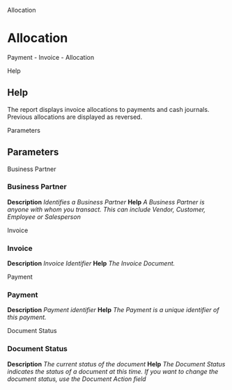 
Allocation
# Allocation


Payment - Invoice - Allocation

Help
## Help

The report displays invoice allocations to payments and cash journals.  Previous allocations are displayed as reversed.

Parameters
## Parameters


Business Partner
### Business Partner

**Description**
 *Identifies a Business Partner*
**Help**
 *A Business Partner is anyone with whom you transact.  This can include Vendor, Customer, Employee or Salesperson*

Invoice
### Invoice

**Description**
 *Invoice Identifier*
**Help**
 *The Invoice Document.*

Payment
### Payment

**Description**
 *Payment identifier*
**Help**
 *The Payment is a unique identifier of this payment.*

Document Status
### Document Status

**Description**
 *The current status of the document*
**Help**
 *The Document Status indicates the status of a document at this time.  If you want to change the document status, use the Document Action field*
